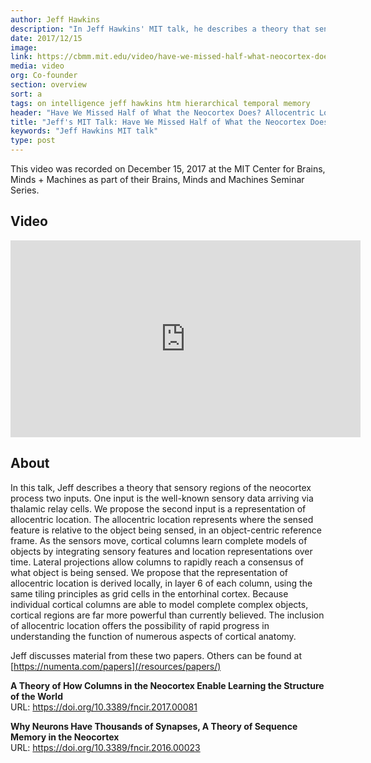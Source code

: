 ```yaml
---
author: Jeff Hawkins
description: "In Jeff Hawkins' MIT talk, he describes a theory that sensory regions of the neocortex process two inputs. One input is the well-known sensory data, and he proposes that the other is a representation of allocentric location. He discusses material from our March 2016 neuron paper and our October 2017 columns paper."
date: 2017/12/15
image:
link: https://cbmm.mit.edu/video/have-we-missed-half-what-neocortex-does-allocentric-location-basis-perception
media: video
org: Co-founder
section: overview
sort: a
tags: on intelligence jeff hawkins htm hierarchical temporal memory
header: "Have We Missed Half of What the Neocortex Does? Allocentric Location as the Basis of Perception"
title: "Jeff's MIT Talk: Have We Missed Half of What the Neocortex Does?"
keywords: "Jeff Hawkins MIT talk"
type: post
---
```


This video was recorded on December 15, 2017 at the MIT Center for Brains, Minds + Machines as part of their Brains, Minds and Machines Seminar Series.

## Video

<iframe width="560" height="315" src="https://www.youtube.com/embed/yVT7dO_Tf4E" frameborder="0" gesture="media" allow="encrypted-media" allowfullscreen></iframe>

## About

In this talk, Jeff describes a theory that sensory regions of the neocortex process two inputs. One input is the well-known sensory data arriving via thalamic relay cells. We propose the second input is a representation of allocentric location. The allocentric location represents where the sensed feature is relative to the object being sensed, in an object-centric reference frame. As the sensors move, cortical columns learn complete models of objects by integrating sensory features and location representations over time. Lateral projections allow columns to rapidly reach a consensus of what object is being sensed. We propose that the representation of allocentric location is derived locally, in layer 6 of each column, using the same tiling principles as grid cells in the entorhinal cortex. Because individual cortical columns are able to model complete complex objects, cortical regions are far more powerful than currently believed. The inclusion of allocentric location offers the possibility of rapid progress in understanding the function of numerous aspects of cortical anatomy.

Jeff discusses material from these two papers. Others can be found at [https://numenta.com/papers](/resources/papers/)

<b>A Theory of How Columns in the Neocortex Enable Learning the Structure of the World</b>
<br>URL: https://doi.org/10.3389/fncir.2017.00081

<b>Why Neurons Have Thousands of Synapses, A Theory of Sequence Memory in the Neocortex</b>
<br>URL: https://doi.org/10.3389/fncir.2016.00023
